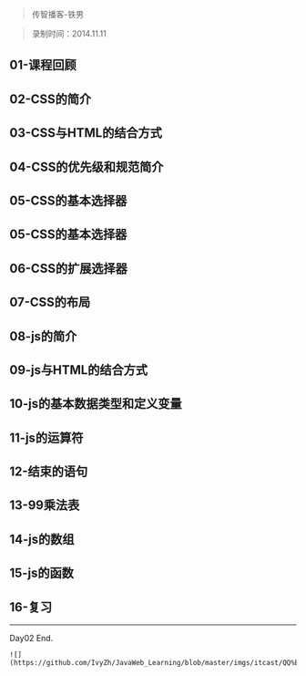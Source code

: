 > 传智播客-铁男

> 录制时间：2014.11.11

## 01-课程回顾



## 02-CSS的简介
## 03-CSS与HTML的结合方式
## 04-CSS的优先级和规范简介
## 05-CSS的基本选择器 
## 05-CSS的基本选择器
## 06-CSS的扩展选择器
## 07-CSS的布局
## 08-js的简介
## 09-js与HTML的结合方式
## 10-js的基本数据类型和定义变量
## 11-js的运算符
## 12-结束的语句
## 13-99乘法表
## 14-js的数组
## 15-js的函数
## 16-复习

--------------

Day02 End.






	![](https://github.com/IvyZh/JavaWeb_Learning/blob/master/imgs/itcast/QQ%E6%88%AA%E5%9B%BE.png)